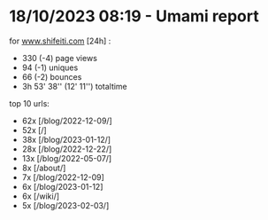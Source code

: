 # 18/10/2023 08:19 - Umami report
for www.shifeiti.com [24h] :

 - 330 (-4) page views
 - 94 (-1) uniques
 - 66 (-2) bounces
 - 3h 53' 38'' (12' 11'') totaltime


top 10 urls:
 - 62x [/blog/2022-12-09/]
 - 52x [/]
 - 38x [/blog/2023-01-12/]
 - 28x [/blog/2022-12-22/]
 - 13x [/blog/2022-05-07/]
 - 8x [/about/]
 - 7x [/blog/2022-12-09]
 - 6x [/blog/2023-01-12]
 - 6x [/wiki/]
 - 5x [/blog/2023-02-03/]


